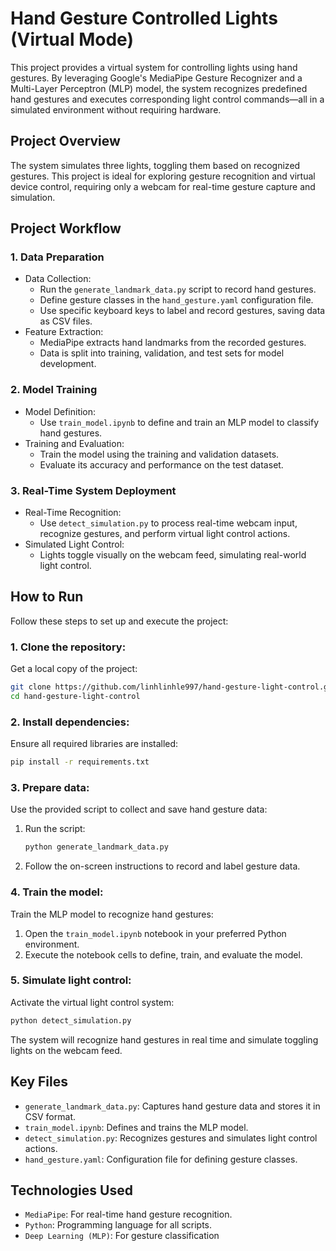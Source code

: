 # Hand Gesture Controlled Lights (Virtual Mode)

This project provides a virtual system for controlling lights using hand gestures. By leveraging Google's MediaPipe Gesture Recognizer and a Multi-Layer Perceptron (MLP) model, the system recognizes predefined hand gestures and executes corresponding light control commands—all in a simulated environment without requiring hardware.

## Project Overview

The system simulates three lights, toggling them based on recognized gestures. This project is ideal for exploring gesture recognition and virtual device control, requiring only a webcam for real-time gesture capture and simulation.

## Project Workflow

### 1. Data Preparation
- Data Collection:
    - Run the `generate_landmark_data.py` script to record hand gestures.
    - Define gesture classes in the `hand_gesture.yaml` configuration file.
    - Use specific keyboard keys to label and record gestures, saving data as CSV files.
- Feature Extraction:
    - MediaPipe extracts hand landmarks from the recorded gestures.
    - Data is split into training, validation, and test sets for model development.

### 2. Model Training
- Model Definition:
    - Use `train_model.ipynb` to define and train an MLP model to classify hand gestures.
- Training and Evaluation:
    - Train the model using the training and validation datasets.
    - Evaluate its accuracy and performance on the test dataset.

### 3. Real-Time System Deployment
- Real-Time Recognition:
    - Use `detect_simulation.py` to process real-time webcam input, recognize gestures, and perform virtual light control actions.
- Simulated Light Control:
    - Lights toggle visually on the webcam feed, simulating real-world light control.


## How to Run
Follow these steps to set up and execute the project:
### 1. Clone the repository:
Get a local copy of the project:
``` sh
git clone https://github.com/linhlinhle997/hand-gesture-light-control.git
cd hand-gesture-light-control
```
### 2. Install dependencies:
Ensure all required libraries are installed:
``` sh
pip install -r requirements.txt
```
### 3. Prepare data:
Use the provided script to collect and save hand gesture data:
1. Run the script:
    ``` sh
    python generate_landmark_data.py
    ```
2. Follow the on-screen instructions to record and label gesture data.
### 4. Train the model:
Train the MLP model to recognize hand gestures:
1. Open the `train_model.ipynb` notebook in your preferred Python environment.
2. Execute the notebook cells to define, train, and evaluate the model.
### 5. Simulate light control:
Activate the virtual light control system:
```sh
python detect_simulation.py
```
The system will recognize hand gestures in real time and simulate toggling lights on the webcam feed.

## Key Files
- `generate_landmark_data.py`: Captures hand gesture data and stores it in CSV format.
- `train_model.ipynb`: Defines and trains the MLP model.
- `detect_simulation.py`: Recognizes gestures and simulates light control actions.
- `hand_gesture.yaml`: Configuration file for defining gesture classes.

## Technologies Used
- `MediaPipe`: For real-time hand gesture recognition.
- `Python`: Programming language for all scripts.
- `Deep Learning (MLP)`: For gesture classification
